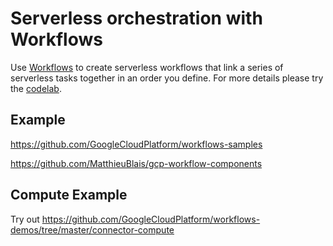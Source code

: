 # Serverless orchestration with Workflows

Use [Workflows](https://cloud.google.com/workflows) to create serverless workflows that link a series of serverless tasks together in an order you define.
For more details please try the [codelab](https://codelabs.developers.google.com/codelabs/cloud-workflows-intro#0).


## Example

https://github.com/GoogleCloudPlatform/workflows-samples

https://github.com/MatthieuBlais/gcp-workflow-components



## Compute Example

Try out https://github.com/GoogleCloudPlatform/workflows-demos/tree/master/connector-compute
